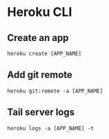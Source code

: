 # Heroku CLI

## Create an app

```
heroku create [APP_NAME]
```

## Add git remote

```
heroku git:remote -a [APP_NAME]
```

## Tail server logs

```
heroku logs -a [APP_NAME] -t
```

